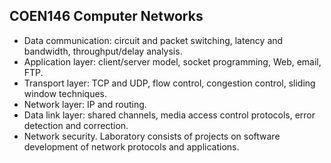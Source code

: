 ## COEN146 Computer Networks
- Data communication: circuit and packet switching, latency and bandwidth, throughput/delay analysis.
- Application layer: client/server model, socket programming, Web, email, FTP.
- Transport layer: TCP and UDP, flow control, congestion control, sliding window techniques.
- Network layer: IP and routing.
- Data link layer: shared channels, media access control protocols, error detection and correction.
- Network security. Laboratory consists of projects on software development of network protocols and applications. 
